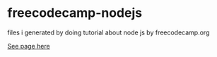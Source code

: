 # freecodecamp-nodejs
files i generated by doing tutorial about node js by freecodecamp.org
 
[See page here ]('https://www.freecodecamp.org/news/free-8-hour-node-express-course/')